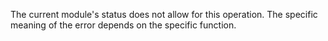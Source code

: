 
The current module's status does not allow for this operation. The specific
meaning of the error depends on the specific function.

<a id="ERR_WORKER_INVALID_EXEC_ARGV"></a>
